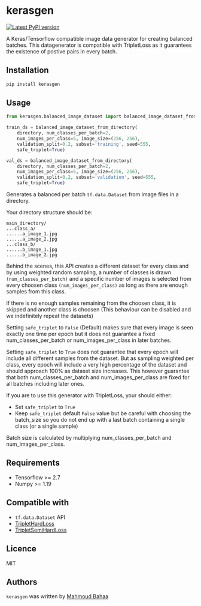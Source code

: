 kerasgen
========
[![Latest PyPI version](https://img.shields.io/pypi/v/kerasgen.svg)](https://pypi.python.org/pypi/kerasgen)

A Keras/Tensorflow compatible image data generator for creating balanced batches.
This datagenerator is compatible with TripletLoss as it guarantees the existence of postive pairs in every batch.

Installation
------------
```bash
pip install kerasgen
```

Usage
-----
```python
from kerasgen.balanced_image_dataset import balanced_image_dataset_from_directory

train_ds = balanced_image_dataset_from_directory(
    directory, num_classes_per_batch=2,
    num_images_per_class=5, image_size=(256, 256),
    validation_split=0.2, subset='training', seed=555,
    safe_triplet=True)

val_ds = balanced_image_dataset_from_directory(
    directory, num_classes_per_batch=2,
    num_images_per_class=5, image_size=(256, 256),
    validation_split=0.2, subset='validation', seed=555,
    safe_triplet=True)
```

Generates a balanced per batch `tf.data.Dataset` from image files in a directory.

  Your directory structure should be:

  ```
  main_directory/
  ...class_a/
  ......a_image_1.jpg
  ......a_image_2.jpg
  ...class_b/
  ......b_image_1.jpg
  ......b_image_2.jpg
  ```

  Behind the scenes, this API creates a different dataset for every class and by using weighted random sampling, a number of classes is drawn `(num_classes_per_batch)` and a specific number of images is selected from every choosen class `(num_images_per_class)` as long as there are enough samples from this class.

  If there is no enough samples remaining from the choosen class, it is skipped and another class is choosen (This behaviour can be disabled and we indefinitely repeat the datasets) 
  
  Setting `safe_triplet` to `False` (Default) makes sure that every image is seen exactly one time per epoch but it does not guarantee a fixed num_classes_per_batch or num_images_per_class in later batches.

  Setting `safe_triplet` to `True` does not guarantee that every epoch will include all different samples from the dataset. But as sampling weighted per class, every epoch will include a very high percentage of the dataset and should approach 100% as dataset size increases. This however guarantee that both num_classes_per_batch and num_images_per_class are fixed for all batches including later ones.



  If you are to use this generator with TripletLoss, your should either:
  * Set `safe_triplet` to `True`
  * Keep `safe_triplet` default `False` value but be careful with choosing the batch_size so you do not end up with a last batch containing a single class (or a single sample)


  Batch size is calculated by multiplying num_classes_per_batch and num_images_per_class.



Requirements
------------

* Tensorflow >= 2.7
* Numpy >= 1.19

Compatible with
-------------
* `tf.data.Dataset` API
* [TripletHardLoss](https://www.tensorflow.org/addons/api_docs/python/tfa/losses/TripletHardLoss)
* [TripletSemiHardLoss](https://www.tensorflow.org/addons/api_docs/python/tfa/losses/TripletSemiHardLoss)

Licence
-------
MIT

Authors
-------

`kerasgen` was written by [Mahmoud Bahaa](mailto:mah.alaa@nu.edu.eg?subject=[GitHub]%20KerasGen%20Support)

